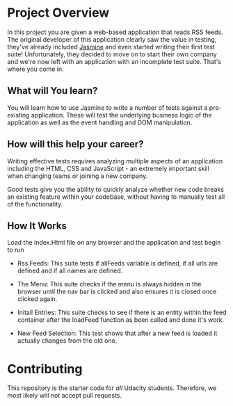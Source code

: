 # Project Overview

In this project you are given a web-based application that reads RSS feeds. The original developer of this application clearly saw the value in testing, they've already included [Jasmine](http://jasmine.github.io/) and even started writing their first test suite! Unfortunately, they decided to move on to start their own company and we're now left with an application with an incomplete test suite. That's where you come in.


## What will You learn?

You will learn how to use Jasmine to write a number of tests against a pre-existing application. These will test the underlying business logic of the application as well as the event handling and DOM manipulation.


## How will this help your career?

Writing effective tests requires analyzing multiple aspects of an application including the HTML, CSS and JavaScript - an extremely important skill when changing teams or joining a new company.

Good tests give you the ability to quickly analyze whether new code breaks an existing feature within your codebase, without having to manually test all of the functionality.


## How It Works 
Load the index.Html file on any browser and the application and test begin to run


* Rss Feeds: This suite tests if allFeeds variable is defined, if all urls are defined and if all names are defined.

* The Menu: This suite checks if the menu is always hidden in the browser until the nav bar is clicked and also ensures it is closed once clicked again.

* Initail Entries: This suite checks to see if there is an entity within the feed container after the loadFeed function as been called and done it's work.

*  New Feed Selection: This test shows that after a new feed is loaded it actually changes from the old one.


# Contributing

This repository is the starter code for _all_ Udacity students. Therefore, we most likely will not accept pull requests.
